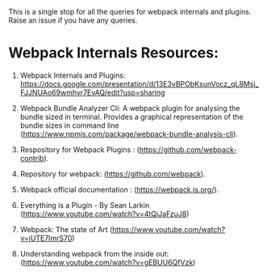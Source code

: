 This is a single stop for all the queries for webpack internals and plugins. Raise an issue if you have any queries.

# Webpack Internals Resources:

1. Webpack Internals and Plugins: https://docs.google.com/presentation/d/13E3vBPObKsunVocz_qL8Msj_FJJNUAo69wmhyr7EvAQ/edit?usp=sharing

2. Webpack Bundle Analyzer Cli: A webpack plugin for analysing the bundle sized in terminal. Provides a graphical representation of the bundle sizes in command line (https://www.npmjs.com/package/webpack-bundle-analysis-cli).

3. Respository for Webpack Plugins : (https://github.com/webpack-contrib).

4. Repository for webpack: (https://github.com/webpack).

5. Webpack official documentation : (https://webpack.js.org/).

6. Everything is a Plugin - By Sean Larkin (https://www.youtube.com/watch?v=4tQiJaFzuJ8)

7. Webpack: The state of Art (https://www.youtube.com/watch?v=jUTE7lmrS70)

8. Understanding webpack from the inside out: (https://www.youtube.com/watch?v=gEBUU6QfVzk)
